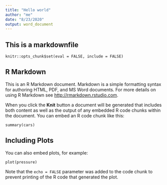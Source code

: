 ```yaml
---
title: "Hello world"
author: "me"
date: "8/23/2020"
output: word_document
---
```


## This is a markdownfile
```{r setup, include=FALSE}
knitr::opts_chunk$set(eval = FALSE, include = FALSE)
```

## R Markdown

This is an R Markdown document. Markdown is a simple formatting syntax for authoring HTML, PDF, and MS Word documents. For more details on using R Markdown see <http://rmarkdown.rstudio.com>.

When you click the **Knit** button a document will be generated that includes both content as well as the output of any embedded R code chunks within the document. You can embed an R code chunk like this:

```{r cars, eval=FALSE, include=FALSE}
summary(cars)
```

## Including Plots

You can also embed plots, for example:

```{r pressure, eval=FALSE, include=FALSE}
plot(pressure)
```

Note that the `echo = FALSE` parameter was added to the code chunk to prevent printing of the R code that generated the plot.
